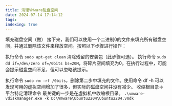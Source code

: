 ```yaml
---
title: 清理VMware磁盘空间
date: 2024-07-14 17:14:12
tags:
indexing: true
---
```

填充磁盘空间（做）
接下来，我们可以使用一个二进制0的文件来填充所有磁盘空间，并通过删除该文件来释放空间。按照以下步骤进行操作：

执行命令 `sudo apt-get clean` 清除残留的安装包（此步骤可选）。
执行命令 `sudo dd if=/dev/zero of=/0bits bs=20M`，将碎片空间填充为0。在执行过程中，可能会提示磁盘空间不足，但可以忽略该提示。

执行命令 `sudo rm -rf /0bits`，删除第二步中填充的文件。使用命令 df -h 可以发现可用的虚拟空间增加了很多，但实际的磁盘空间并没有减少。
收缩根目录->平台特定清理命令
最关键的一步是在虚拟机中收缩根目录。
`.\vmware-vdiskmanager.exe -k D:\Vmware\Ubuntu2204\Ubuntu2204.vmdk`
